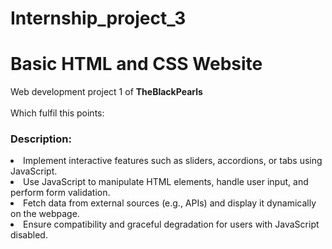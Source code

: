 # Internship_project_3
<h1>Basic HTML and CSS Website</h1>
Web development project 1 of <b>TheBlackPearls</b> <br><br>
Which fulfil this points:<br>
<h3>Description:</h3>
<ui>
<li>Implement interactive features such as sliders, accordions, or tabs using JavaScript.</li>
<li>Use JavaScript to manipulate HTML elements, handle user input, and perform form validation.</li>
<li>Fetch data from external sources (e.g., APIs) and display it dynamically on the webpage.</li>
<li>Ensure compatibility and graceful degradation for users with JavaScript disabled.</li>
</ui>

